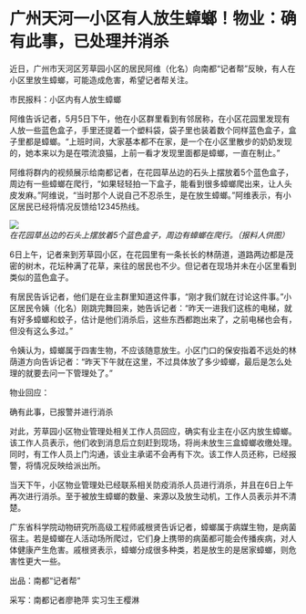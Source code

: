 # 广州天河一小区有人放生蟑螂！物业：确有此事，已处理并消杀

近日，广州市天河区芳草园小区的居民阿维（化名）向南都“记者帮”反映，有人在小区里放生蟑螂，可能造成危害，希望记者帮关注。

市民报料：小区内有人放生蟑螂

阿维告诉记者，5月5日下午，他在小区群里看到有邻居称，在小区花园里发现有人放一些蓝色盒子，手里还提着一个塑料袋，袋子里也装着数个同样蓝色盒子，盒子里都是蟑螂。“上班时间，大家基本都不在家，是一个在小区里散步的奶奶发现的，她本来以为是在喂流浪猫，上前一看才发现里面都是蟑螂，一直在制止。”

阿维将群内的视频展示给南都记者，在花园草丛边的石头上摆放着5个蓝色盒子，周边有一些蟑螂在爬行，“如果轻轻拍一下盒子，能看到很多蟑螂爬出来，让人头皮发麻。”阿维说，“当时那个人说自己不忍杀生，是在放生蟑螂。”阿维表示，有小区居民已经将情况反馈给12345热线。

![](https://inews.gtimg.com/om_bt/O3GdOD77WHI34pP_s31EG002Nh55nRNMO_rYFVYqYgF2QAA/1000)_在花园草丛边的石头上摆放着5个蓝色盒子，周边有蟑螂在爬行。（报料人供图）_

6日上午，记者来到芳草园小区，在花园里有一条长长的林荫道，道路两边都是茂密的树木，花坛种满了花草，来往的居民也不少。但记者在现场并未在小区里看到类似的蓝色盒子。

有居民告诉记者，他们是在业主群里知道这件事，“刚才我们就在讨论这件事。”小区居民令姨（化名）刚跳完舞回来，她告诉记者：“昨天一进我们这栋的电梯，就有好多蟑螂和蚊子，估计是他们消杀后，这些东西都跑出来了，之前电梯也会有，但没有这么多过。”

令姨认为，蟑螂属于四害生物，不应该随意放生。小区门口的保安指着不远处的林荫道方向告诉记者：“昨天下午就在这里，不过具体放了多少蟑螂，最后是怎么处理的就要去问一下管理处了。”

物业回应：

确有此事，已报警并进行消杀

对此，芳草园小区物业管理处相关工作人员回应，确实有业主在小区内放生蟑螂。该工作人员表示，他们收到消息后立刻赶到现场，将尚未放生三盒蟑螂收缴处理。同时，有工作人员上门沟通，该业主承诺不会再有下次。该工作人员还称，已经报警，将情况反映给派出所。

当天下午，小区物业管理处已经联系相关防疫消杀人员进行消杀，并且在6日上午再次进行消杀。至于被放生蟑螂的数量、来源以及放生动机，工作人员表示并不清楚。

广东省科学院动物研究所高级工程师戚根贤告诉记者，蟑螂属于病媒生物，是病菌宿主。若是蟑螂在人活动场所爬过，它们身上携带的病菌都可能会传播疾病，对人体健康产生危害。戚根贤表示，蟑螂分成很多种类，若是放生的是居家蟑螂，则危害性更大一些。

出品：南都“记者帮”

采写：南都记者廖艳萍 实习生王樱淋

